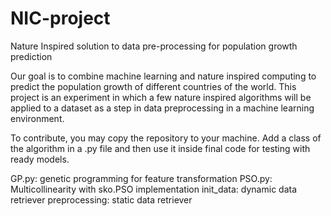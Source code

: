 # NIC-project
Nature Inspired solution to data pre-processing for population growth prediction

Our goal is to combine machine learning and nature
inspired computing to predict the population growth of
different countries of the world. This project is an experiment
in which a few nature inspired algorithms will be applied to a
dataset as a step in data preprocessing in a machine learning
environment.

To contribute, you may copy the repository to your machine. Add a class of the algorithm in a .py file and then use it inside final code for testing with ready models.

GP.py: genetic programming for feature transformation
PSO.py: Multicollinearity with sko.PSO implementation
init_data: dynamic data retriever
preprocessing: static data retriever